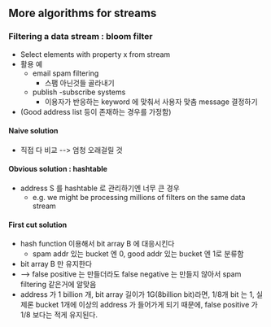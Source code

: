## More algorithms for streams
### Filtering a data stream : bloom filter
* Select elements with property x from stream
* 활용 예
	* email spam filtering
		* 스팸 아닌것들 골라내기
	* publish -subscribe systems
		* 이용자가 반응하는 keyword 에 맞춰서 사용자 맞춤 message 결정하기
* (Good address list 등이 존재하는 경우를 가정함)

#### Naive solution
* 직접 다 비교 --> 엄청 오래걸릴 것

#### Obvious solution : hashtable
* address S 를 hashtable 로 관리하기엔 너무 큰 경우
	* e.g. we might be processing millions of filters on the same data stream

#### First cut solution
* hash function 이용해서 bit array B 에 대응시킨다
	* spam addr 있는 bucket 엔 0, good addr 있는 bucket 엔 1로 분류함
* bit array B 만 유지한다
* --> false positive 는 만들더라도 false negative 는 만들지 않아서  spam filtering 같은거에 알맞음
* address 가 1 billion 개, bit array 길이가 1G(8billion bit)라면,  1/8개 bit 는 1, 실제론 bucket 1개에 이상의 address 가 들어가게 되기 때문에, false positive 가 1/8 보다는 적게 유지된다.


